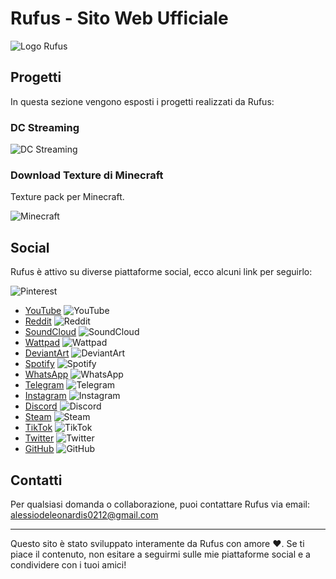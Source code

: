 # Rufus - Sito Web Ufficiale

![Logo Rufus](Image.Videos/Rufus%20Black.png)

## Progetti

In questa sezione vengono esposti i progetti realizzati da Rufus:

### DC Streaming

![DC Streaming](Image.Videos/DC.png)

### Download Texture di Minecraft

Texture pack per Minecraft.

![Minecraft](Image.Videos/mc/mc.png)

## Social

Rufus è attivo su diverse piattaforme social, ecco alcuni link per seguirlo:

  ![Pinterest](Image.Videos/Rufus.Logos/Rufus%20Pinterest.png)
- [YouTube](https://www.youtube.com/channel/UCTibWCGsj4U4lxBC4KPm-Gw)
  ![YouTube](Image.Videos/Rufus.Logos/Rufus%20Youtube.png)
- [Reddit](https://www.reddit.com/user/S3Npai-Rufus)
  ![Reddit](Image.Videos/Rufus.Logos/Rufus%20Reddit.png)
- [SoundCloud](https://soundcloud.com/yaufus)
  ![SoundCloud](Image.Videos/Rufus.Logos/Rufus%20Soundcloud.png)
- [Wattpad](https://www.wattpad.com/user/LtRufus)
  ![Wattpad](Image.Videos/Rufus.Logos/Rufus%20Wattpad.png)
- [DeviantArt](https://www.deviantart.com/rufus7734)
  ![DeviantArt](Image.Videos/Rufus.Logos/Rufus%20Deviantart.png)
- [Spotify](https://open.spotify.com/user/rufus_akashi)
  ![Spotify](Image.Videos/Rufus.Logos/Rufus%20Spotify.png)
- [WhatsApp](https://whatsapp.com/channel/0029VaK4Bbc5Ejy2vDnOHU0R)
  ![WhatsApp](Image.Videos/Rufus.Logos/Rufus%20Whatsapp.png)
- [Telegram](https://t.me/ltrufus)
  ![Telegram](Image.Videos/Rufus.Logos/Rufus%20Telegram.png)
- [Instagram](https://www.instagram.com/lt.rufus/)
  ![Instagram](Image.Videos/Rufus.Logos/Rufus%20Instagram.png)
- [Discord](https://discord.gg/QygjfvxfZ8)
  ![Discord](Image.Videos/Rufus.Logos/Rufus%20Discord.png)
- [Steam](https://steamcommunity.com/id/LtRufus/)
  ![Steam](Image.Videos/Rufus.Logos/Rufus%20Steam.png)
- [TikTok](https://www.tiktok.com/@ltrufus)
  ![TikTok](Image.Videos/Rufus.Logos/Rufus%20TikTok.png)
- [Twitter](https://twitter.com/lt_rufus_)
  ![Twitter](Image.Videos/Rufus.Logos/Rufus%20Twitter.png)
- [GitHub](https://github.com/Ru-fus)
  ![GitHub](Image.Videos/Rufus.Logos/Rufus%20Github.png)

## Contatti

Per qualsiasi domanda o collaborazione, puoi contattare Rufus via email: [alessiodeleonardis0212@gmail.com](mailto:alessiodeleonardis0212@gmail.com)

---

Questo sito è stato sviluppato interamente da Rufus con amore ❤️. Se ti piace il contenuto, non esitare a seguirmi sulle mie piattaforme social e a condividere con i tuoi amici!
